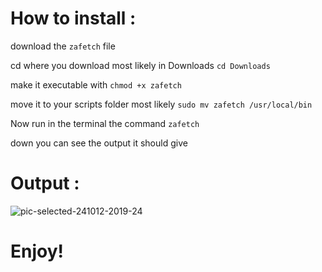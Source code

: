 # How to install :
download the `zafetch` file

cd where you download most likely in Downloads `cd Downloads`

make it executable with `chmod +x zafetch`

move it to your scripts folder most likely `sudo mv zafetch /usr/local/bin` 

Now run in the terminal the command `zafetch`

down you can see the output it should give

# Output :
![pic-selected-241012-2019-24](https://github.com/user-attachments/assets/45e330e6-bf9a-4e8b-86c4-cc200c82e6c6)

# Enjoy!

